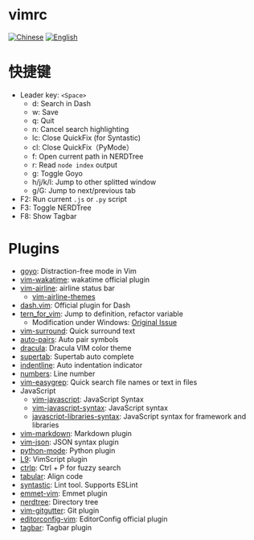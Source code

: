 # vimrc

[![Chinese](https://jaywcjlove.github.io/sb/lang/chinese.svg)](./README.md) [![English](https://jaywcjlove.github.io/sb/lang/english.svg)](./README-en.md)

# 快捷键
- Leader key: `<Space>`
    - d: Search in Dash
    - w: Save
    - q: Quit
    - n: Cancel search highlighting
    - lc: Close QuickFix (for Syntastic)
    - cl: Close QuickFix（PyMode）
    - f: Open current path in NERDTree
    - r: Read `node index` output
    - g: Toggle Goyo
    - h/j/k/l: Jump to other splitted window
    - g/G: Jump to next/previous tab
- F2: Run current `.js` or `.py` script
- F3: Toggle NERDTree
- F8: Show Tagbar

# Plugins
- [goyo](https://github.com/junegunn/goyo.vim): Distraction-free mode in Vim
- [vim-wakatime](https://github.com/wakatime/vim-wakatime): wakatime official plugin
- [vim-airline](https://github.com/vim-airline/vim-airline): airline status bar
    - [vim-airline-themes](https://github.com/vim-airline/vim-airline-themes)
- [dash.vim](https://github.com/rizzatti/dash.vim): Official plugin for Dash
- [tern_for_vim](https://github.com/ternjs/tern_for_vim): Jump to definition, refactor variable
    - Modification under Windows: [Original Issue](https://github.com/ternjs/tern_for_vim/issues/119)
- [vim-surround](https://github.com/tpope/vim-surround): Quick surround text
- [auto-pairs](https://github.com/jiangmiao/auto-pairs): Auto pair symbols
- [dracula](https://github.com/dracula/vim): Dracula VIM color theme
- [supertab](https://github.com/ervandew/supertab): Supertab auto complete
- [indentline](https://github.com/yggdroot/indentline): Auto indentation indicator
- [numbers](https://github.com/myusuf3/numbers.vim): Line number
- [vim-easygrep](https://github.com/dkprice/vim-easygrep): Quick search file names or text in files
- JavaScript
    - [vim-javascript](https://github.com/pangloss/vim-javascript): JavaScript Syntax
    - [vim-javascript-syntax](https://github.com/jelera/vim-javascript-syntax): JavaScript syntax
    - [javascript-libraries-syntax](https://github.com/othree/javascript-libraries-syntax): JavaScript syntax for framework and libraries
- [vim-markdown](https://github.com/plasticboy/vim-markdown): Markdown plugin
- [vim-json](https://github.com/elzr/vim-json): JSON syntax plugin
- [python-mode](https://github.com/klen/python-mode): Python plugin
- [L9](https://github.com/vim-scripts/L9): VimScript plugin
- [ctrlp](https://github.com/ctrlpvim/ctrlp.vim): Ctrl + P for fuzzy search
- [tabular](https://github.com/godlygeek/tabular): Align code
- [syntastic](https://github.com/scrooloose/syntastic): Lint tool. Supports ESLint
- [emmet-vim](https://github.com/mattn/emmet-vim): Emmet plugin
- [nerdtree](https://github.com/scrooloose/nerdtree): Directory tree
- [vim-gitgutter](https://github.com/airblade/vim-gitgutter): Git plugin
- [editorconfig-vim](https://github.com/editorconfig/editorconfig-vim): EditorConfig official plugin
- [tagbar](https://github.com/majutsushi/tagbar): Tagbar plugin
